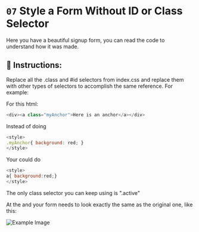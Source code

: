 # `07` Style a Form Without ID or Class Selector

Here you have a beautiful signup form, you can read the code to understand how it was made.

## 📝 Instructions:

Replace all the .class and #id selectors from index.css and replace them with other types of selectors to accomplish the same reference. For example:

For this html:
```js
<div><a class="myAnchor">Here is an anchor</a></div>
```

Instead of doing
```js
<style>
.myAnchor{ background: red; }
</style>
```

Your could do
```js
<style>
a{ background:red;}
</style>
```

The only class selector you can keep using is ".active"

At the and your form needs to look exactly the same as the original one, like this:

![Example Image](http://i.imgur.com/Hl9RhW1.gif)